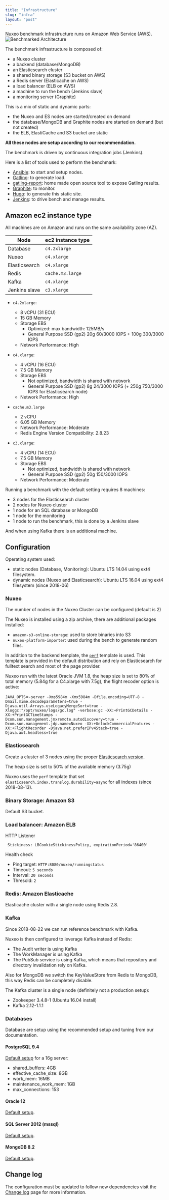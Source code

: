 ```yaml
---
title: "Infrastructure"
slug: "infra"
layout: "post"
---
```


Nuxeo benchmark infrastructure runs on Amazon Web Service (AWS).
![Benchmarked Architecture](/images/architecture.png "Architecture deployed for the benchmark")

The benchmark infrastructure is composed of:

- a Nuxeo cluster
- a backend (database/MongoDB)
- an Elasticsearch cluster
- a shared binary storage (S3 bucket on AWS)
- a Redis server (Elasticache on AWS)
- a load balancer (ELB on AWS)
- a machine to run the bench (Jenkins slave)
- a monitoring server (Graphite)

This is a mix of static and dynamic parts:

- the Nuxeo and ES nodes are started/created on demand
- the database/MongoDB and Graphite nodes are started on demand (but not created)
- the ELB, ElastiCache and S3 bucket are static

**All these nodes are setup according to our recommendation.**

The benchmark is driven by continuous integration jobs (Jenkins).

Here is a list of tools used to perform the benchmark:

- [Ansible](https://www.ansible.com/): to start and setup nodes.
- [Gatling](http://gatling.io/): to generate load.
- [gatling-report](https://github.com/nuxeo/gatling-report): home made open source tool to expose Gatling results.
- [Graphite](http://graphite.wikidot.com/): to monitor.
- [Hugo](http://gohugo.io/): to generate this static site.
- [Jenkins](https://jenkins.io/): to drive bench and manage results.

## Amazon ec2 instance type

All machines are on Amazon and runs on the same availability zone (AZ).

| Node          | ec2 instance type |
| ------------- | ----------------- |
| Database      | `c4.2xlarge`      |
| Nuxeo         | `c4.xlarge`       |
| Elasticsearch | `c4.xlarge`       |
| Redis         | `cache.m3.large`  |
| Kafka         | `c4.xlarge`       |
| Jenkins slave | `c3.xlarge`       |

- `c4.2xlarge`:

  - 8 vCPU (31 ECU)
  - 15 GB Memory
  - Storage EBS
    - Optimized: max bandwidth: 125MB/s
    - General Purpose SSD (gp2) 20g 60/3000 IOPS + 100g 300/3000 IOPS
  - Network Performance: High

- `c4.xlarge`:

  - 4 vCPU (16 ECU)
  - 7.5 GB Memory
  - Storage EBS
    - Not optimized, bandwidth is shared with network
    - General Purpose SSD (gp2) 8g 24/3000 IOPS (+ 250g 750/3000 IOPS for Elasticsearch node)
  - Network Performance: High

- `cache.m3.large`

  - 2 vCPU
  - 6.05 GB Memory
  - Network Performance: Moderate
  - Redis Engine Version Compatibility: 2.8.23

- `c3.xlarge`:
  - 4 vCPU (14 ECU)
  - 7.5 GB Memory
  - Storage EBS
    - Not optimized, bandwidth is shared with network
    - General Purpose SSD (gp2) 50g 150/3000 IOPS
  - Network Performance: Moderate

Running a benchmark with the default setting requires 8 machines:

- 3 nodes for the Elasticsearch cluster
- 2 nodes for Nuxeo cluster
- 1 node for an SQL database or MongoDB
- 1 node for the monitoring
- 1 node to run the benchmark, this is done by a Jenkins slave

And when using Kafka there is an additional machine.

## Configuration

Operating system used:

- static nodes (Database, Monitoring): Ubuntu LTS 14.04 using ext4 filesystem.
- dynamic nodes (Nuxeo and Elasticsearch): Ubuntu LTS 16.04 using ext4 filesystem (since 2018-06)

### Nuxeo

The number of nodes in the Nuxeo Cluster can be configured (default is 2)

The Nuxeo is installed using a zip archive, there are additional packages installed:

- `amazon-s3-online-storage`: used to store binaries into S3
- `nuxeo-platform-importer`: used during the bench to generate random files.

[1]: https://github.com/nuxeo/nuxeo/tree/master/nuxeo-distribution/nuxeo-distribution-resources/src/main/resources/templates-tomcat/perf

In addition to the backend template, the [`perf`][1] template is used.
This template is provided in the default distribution and rely on Elasticsearch for fulltext search and most of the
page provider.

Nuxeo run with the latest Oracle JVM 1.8, the heap size is set to 80% of total memory (5.84g for a C4.xlarge with 7.5g),
the flight recoder option is active:

<div class="table-overflow">
<code>JAVA_OPTS</code>=<code>-server -Xms5984m -Xmx5984m -Dfile.encoding=UTF-8 -Dmail.mime.decodeparameters=true -Djava.util.Arrays.useLegacyMergeSort=true -Xloggc:"/opt/nuxeo/logs/gc.log" -verbose:gc -XX:+PrintGCDetails -XX:+PrintGCTimeStamps -Dcom.sun.management.jmxremote.autodiscovery=true -Dcom.sun.management.jdp.name=Nuxeo -XX:+UnlockCommercialFeatures -XX:+FlightRecorder -Djava.net.preferIPv4Stack=true -Djava.awt.headless=true</code>
</div>

### Elasticsearch

Create a cluster of 3 nodes using the proper [Elasticsearch version](https://doc.nuxeo.com/nxdoc/compatibility-matrix/#elasticsearch).

The heap size is set to 50% of the available memory (3.75g)

Nuxeo uses the `perf` template that set
`elasticsearch.index.translog.durability=async` for all indexes (since
2018-08-13).

### Binary Storage: Amazon S3

Default S3 bucket.

### Load balancer: Amazon ELB

HTTP Listener

     Stickiness: LBCookieStickinessPolicy, expirationPeriod='86400'

Health check

- Ping target: `HTTP:8080/nuxeo/runningstatus`
- Timeout: `5 seconds`
- Interval: `20 seconds`
- Thresold: `2`

### Redis: Amazon Elasticache

Elasticache cluster with a single node using Redis 2.8.

### Kafka

Since 2018-08-22 we can run reference benchmark with Kafka.

Nuxeo is then configured to leverage Kafka instead of Redis:

- The Audit writer is using Kafka
- The WorkManager is using Kafka
- The PubSub service is using Kafka, which means that repository and directory invalidation rely on Kafka.

Also for MongoDB we switch the KeyValueStore from Redis to MongoDB, this way Redis can be completely disable.

The Kafka cluster is a single node (definitely not a production setup):

- Zookeeper 3.4.8-1 (Ubuntu 16.04 install)
- Kafka 2.12-1.1.1

### Databases

Database are setup using the recommended setup and tuning from our documentation.

#### PostgreSQL 9.4

[Default setup](https://doc.nuxeo.com/x/fwQz) for a 16g server:

- shared_buffers: 4GB
- effective_cache_size: 8GB
- work_mem: 16MB
- maintenance_work_mem: 1GB
- max_connections: 153

#### Oracle 12

[Default setup](https://doc.nuxeo.com/x/ywE7).

#### SQL Server 2012 (mssql)

[Default setup](https://doc.nuxeo.com/x/EgI7).

#### MongoDB 8.2

[Default setup](https://doc.nuxeo.com/x/yAEuAQ).

## Change log

The configuration must be updated to follow new dependencies visit the [Change log](../changes) page for more information.

